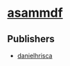 # [asammdf](https://pypi.org/project/asammdf)



## Publishers
- [danielhrisca](https://pypi.org/user/danielhrisca)

